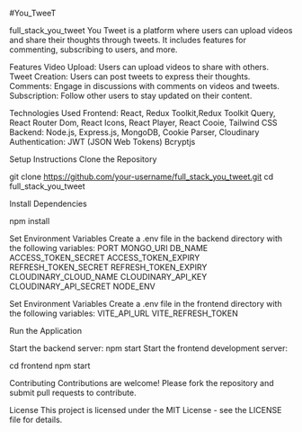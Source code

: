 #You_TweeT

full_stack_you_tweet
You Tweet is a platform where users can upload videos and share their thoughts through tweets. It includes features for commenting, subscribing to users, and more.

Features Video Upload: Users can upload videos to share with others. Tweet Creation: Users can post tweets to express their thoughts. Comments: Engage in discussions with comments on videos and tweets. Subscription: Follow other users to stay updated on their content.

Technologies Used Frontend: React, Redux Toolkit,Redux Toolkit Query, React Router Dom, React Icons, React Player, React Cooie, Tailwind CSS Backend: Node.js, Express.js, MongoDB, Cookie Parser, Cloudinary Authentication: JWT (JSON Web Tokens) Bcryptjs

Setup Instructions Clone the Repository

git clone https://github.com/your-username/full_stack_you_tweet.git cd full_stack_you_tweet

Install Dependencies

npm install

Set Environment Variables Create a .env file in the backend directory with the following variables: PORT MONGO_URI DB_NAME ACCESS_TOKEN_SECRET ACCESS_TOKEN_EXPIRY REFRESH_TOKEN_SECRET REFRESH_TOKEN_EXPIRY CLOUDINARY_CLOUD_NAME CLOUDINARY_API_KEY CLOUDINARY_API_SECRET NODE_ENV

Set Environment Variables Create a .env file in the frontend directory with the following variables: VITE_API_URL VITE_REFRESH_TOKEN

Run the Application

Start the backend server: npm start Start the frontend development server:

cd frontend npm start

Contributing Contributions are welcome! Please fork the repository and submit pull requests to contribute.

License This project is licensed under the MIT License - see the LICENSE file for details.
